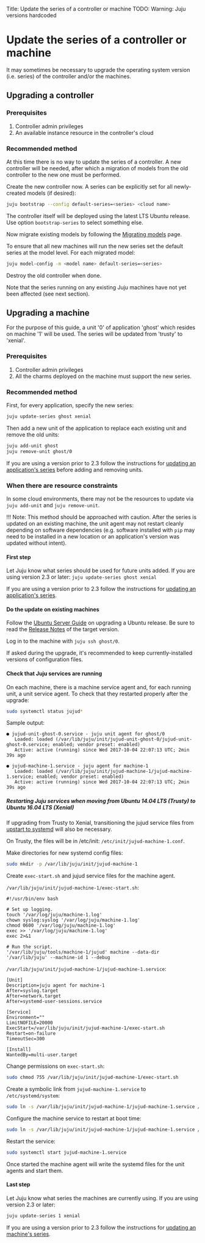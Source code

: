 Title: Update the series of a controller or machine
TODO:  Warning: Juju versions hardcoded

# Update the series of a controller or machine

It may sometimes be necessary to upgrade the operating system version (i.e.
series) of the controller and/or the machines.

## Upgrading a controller

### Prerequisites

  1. Controller admin privileges
  1. An available instance resource in the controller's cloud

### Recommended method

At this time there is no way to update the series of a controller. A new
controller will be needed, after which a migration of models from the old
controller to the new one must be performed.

Create the new controller now. A series can be explicitly set for all
newly-created models (if desired):

```bash
juju bootstrap --config default-series=<series> <cloud name>
```

The controller itself will be deployed using the latest LTS Ubuntu release. Use
option `bootstrap-series` to select something else.

Now migrate existing models by following the [Migrating models][models-migrate]
page.

To ensure that all new machines will run the new series set the default series
at the model level. For each migrated model:

```bash
juju model-config -m <model name> default-series=<series>
```

Destroy the old controller when done.

Note that the series running on any existing Juju machines have not yet been
affected (see next section).

## Upgrading a machine

For the purpose of this guide, a unit '0' of application 'ghost' which resides
on machine '1' will be used. The series will be updated from 'trusty' to
'xenial'.

### Prerequisites

  1. Controller admin privileges
  1. All the charms deployed on the machine must support the new series.

### Recommended method

First, for every application, specify the new series:

```bash
juju update-series ghost xenial
```

Then add a new unit of the application to replace each existing unit and remove
the old units:

```bash
juju add-unit ghost
juju remove-unit ghost/0
```

If you are using a version prior to 2.3 follow the instructions for
[updating an application's series][app-update] before adding and removing
units.

### When there are resource constraints

In some cloud environments, there may not be the resources to update via
`juju add-unit` and `juju remove-unit`.

!!! Note:
    This method should be approached with caution. After the series is updated
    on an existing machine, the unit agent may not restart cleanly depending on
    software dependencies (e.g. software installed with `pip` may need to be
    installed in a new location or an application's version was updated
    without intent).

#### First step

Let Juju know what series should be used for future units added. If you are
using version 2.3 or later: `juju update-series ghost xenial`

If you are using a version prior to 2.3 follow the instructions for
[updating an application's series][app-update].

#### Do the update on existing machines

Follow the [Ubuntu Server Guide][serverguide-upgrade] on upgrading a Ubuntu
release. Be sure to read the [Release Notes][ubuntu-releases] of the target
version.

Log in to the machine with `juju ssh ghost/0`.

If asked during the upgrade, it's recommended to keep currently-installed
versions of configuration files.

#### Check that Juju services are running

On each machine, there is a machine service agent and, for each running unit, a
unit service agent. To check that they restarted properly after the upgrade:

```bash
sudo systemctl status jujud*
```

Sample output:

```no-highlight
● jujud-unit-ghost-0.service - juju unit agent for ghost/0
   Loaded: loaded (/var/lib/juju/init/jujud-unit-ghost-0/jujud-unit-ghost-0.service; enabled; vendor preset: enabled)
   Active: active (running) since Wed 2017-10-04 22:07:13 UTC; 2min 39s ago

● jujud-machine-1.service - juju agent for machine-1
   Loaded: loaded (/var/lib/juju/init/jujud-machine-1/jujud-machine-1.service; enabled; vendor preset: enabled)
   Active: active (running) since Wed 2017-10-04 22:07:13 UTC; 2min 39s ago
```

##### Restarting Juju services when moving from Ubuntu 14.04 LTS (Trusty) to Ubuntu 16.04 LTS (Xenial)

If upgrading from Trusty to Xenial, transitioning the jujud service files from
[upstart to systemd][systemd] will also be necessary.

On Trusty, the files will be in /etc/init: `/etc/init/jujud-machine-1.conf`.

Make directories for new systemd config files:

```bash
sudo mkdir -p /var/lib/juju/init/jujud-machine-1
```

Create `exec-start.sh` and jujud service files for the machine agent.

`/var/lib/juju/init/jujud-machine-1/exec-start.sh`:

```no-highlight
#!/usr/bin/env bash

# Set up logging.
touch '/var/log/juju/machine-1.log'
chown syslog:syslog '/var/log/juju/machine-1.log'
chmod 0600 '/var/log/juju/machine-1.log'
exec >> '/var/log/juju/machine-1.log'
exec 2>&1

# Run the script.
'/var/lib/juju/tools/machine-1/jujud' machine --data-dir '/var/lib/juju' --machine-id 1 --debug
```

`/var/lib/juju/init/jujud-machine-1/jujud-machine-1.service`:

```no-highlight
[Unit]
Description=juju agent for machine-1
After=syslog.target
After=network.target
After=systemd-user-sessions.service

[Service]
Environment=""
LimitNOFILE=20000
ExecStart=/var/lib/juju/init/jujud-machine-1/exec-start.sh
Restart=on-failure
TimeoutSec=300

[Install]
WantedBy=multi-user.target
```

Change permissions on `exec-start.sh`: 

```bash
sudo chmod 755 /var/lib/juju/init/jujud-machine-1/exec-start.sh
```

Create a symbolic link from `jujud-machine-1.service` to `/etc/systemd/system`:

```bash
sudo ln -s /var/lib/juju/init/jujud-machine-1/jujud-machine-1.service /etc/systemd/system/
```

Configure the machine service to restart at boot time:

```bash
sudo ln -s /var/lib/juju/init/jujud-machine-1/jujud-machine-1.service /etc/systemd/system/multi-user.target.wants/jujud-machine-1.service
```

Restart the service: 

```bash
sudo systemctl start jujud-machine-1.service
```

Once started the machine agent will write the systemd files for the unit agents
and start them.

#### Last step

Let Juju know what series the machines are currently using. If you are using
version 2.3 or later: 

```bash
juju update-series 1 xenial
```

If you are using a version prior to 2.3 follow the instructions for
[updating an machine's series][mach-update].


<!-- LINKS -->

[models-migrate]: ./models-migrate.html
[app-update]: https://jujucharms.com/docs/2.2/howto-applicationupdateseries
[mach-update]: https://jujucharms.com/docs/2.2/howto-machineupdateseries
[serverguide-upgrade]: https://help.ubuntu.com/lts/serverguide/installing-upgrading.html
[ubuntu-releases]: https://wiki.ubuntu.com/Releases
[systemd]: https://wiki.ubuntu.com/SystemdForUpstartUsers
